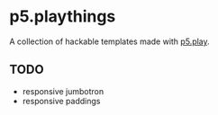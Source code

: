 # p5.playthings

A collection of hackable templates made with [p5.play](http://p5play.molleindustria.org/).

## TODO

- responsive jumbotron
- responsive paddings
